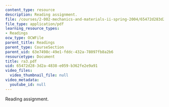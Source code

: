 ```yaml
---
content_type: resource
description: Reading assignment.
file: /courses/2-002-mechanics-and-materials-ii-spring-2004/65472d283d2a4838e059b362fe2e9a91_ra3.pdf
file_type: application/pdf
learning_resource_types:
- Readings
ocw_type: OCWFile
parent_title: Readings
parent_type: CourseSection
parent_uid: 63e7498c-49e1-fddc-432a-78097fb8a2b6
resourcetype: Document
title: ra3.pdf
uid: 65472d28-3d2a-4838-e059-b362fe2e9a91
video_files:
  video_thumbnail_file: null
video_metadata:
  youtube_id: null
---
```

Reading assignment.

